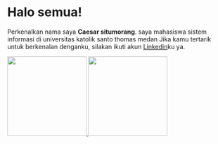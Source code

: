 # Halo semua! 

Perkenalkan nama saya **Caesar situmorang**.
saya mahasiswa sistem informasi di universitas katolik santo thomas medan
Jika kamu tertarik untuk berkenalan denganku, silakan ikuti akun [Linkedin](https://www.linkedin.com/in/caesar-situmorang-95a618231/)ku ya.

<p align="left">
<a href="https://github.com/gilangadhan">
  <img height="180em" src="https://github-readme-stats-eight-theta.vercel.app/api?username=gilangadhan&show_icons=true&theme=algolia&include_all_commits=true&count_private=true"/>
  <img height="180em" src="https://github-readme-stats-eight-theta.vercel.app/api/top-langs/?username=gilangadhan&layout=compact&langs_count=8&theme=algolia"/>
</a>
</p>
